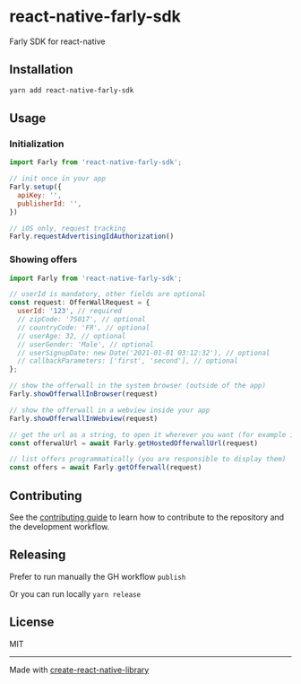 # react-native-farly-sdk

Farly SDK for react-native

## Installation

```sh
yarn add react-native-farly-sdk
```

## Usage

### Initialization

```js
import Farly from 'react-native-farly-sdk';

// init once in your app
Farly.setup({
  apiKey: '',
  publisherId: '',
})

// iOS only, request tracking
Farly.requestAdvertisingIdAuthorization()
```

### Showing offers

```js
import Farly from 'react-native-farly-sdk';

// userId is mandatory, other fields are optional
const request: OfferWallRequest = {
  userId: '123', // required
  // zipCode: '75017', // optional
  // countryCode: 'FR', // optional
  // userAge: 32, // optional
  // userGender: 'Male', // optional
  // userSignupDate: new Date('2021-01-01 03:12:32'), // optional
  // callbackParameters: ['first', 'second'], // optional
};

// show the offerwall in the system browser (outside of the app)
Farly.showOfferwallInBrowser(request)

// show the offerwall in a webview inside your app
Farly.showOfferwallInWebview(request)

// get the url as a string, to open it wherever you want (for example in a custom webview you own)
const offerwalUrl = await Farly.getHostedOfferwallUrl(request)

// list offers programmatically (you are responsible to display them)
const offers = await Farly.getOfferwall(request)
```

## Contributing

See the [contributing guide](CONTRIBUTING.md) to learn how to contribute to the repository and the development workflow.

## Releasing

Prefer to run manually the GH workflow `publish`

Or you can run locally `yarn release`

## License

MIT

---

Made with [create-react-native-library](https://github.com/callstack/react-native-builder-bob)
